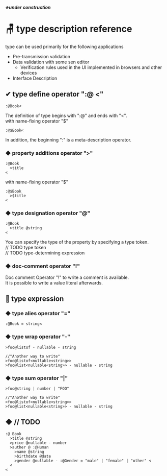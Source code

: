 ***※under construction***

# 🪑 type description reference
type can be used primarily for the following applications
- Pre-transmission validation
- Data validation with some sen editor
  - Verification rules used in the UI implemented in browsers and other devices
- Interface Description

## ✔ type define operator ":@ <"
```sen
:@Book<
```
The definition of type begins with ":@" and ends with "<".  
with name-fixing operator "$"  
```sen
:@$Book<
```
In addition, the beginning ":" is a meta-description operator.

### ◆ property additions operator ">"
```sen
:@Book
  >title
<
```
with name-fixing operator "$"  
```sen
:@$Book
  >$title
<
```

### ◆ type designation operator "@"
```sen
:@Book
  >title @string
<
```
You can specify the type of the property by specifying a type token.  
// TODO type token  
// TODO type-determining expression  

### ◆ doc-comment operator "!"
Doc comment Operator "!" to write a comment is available.    
It is possible to write a value literal afterwards.  

## 🧩 type expression

### ◆ type alies operator "="
```sen
:@Book = string<
```
### ◆ type wrap operator "-"
```sen
>foo@listof - nullable - string

//"Another way to write"
>foo@listof<nullable<string>>
>foo@list<nullable<string>> - nullable - string

```

### ◆ type sum operator "|"
```sen
>foo@string | number | "FOO"

//"Another way to write"
>foo@listof<nullable<string>>
>foo@list<nullable<string>> - nullable - string

```



## ◆ // TODO 

```sen
:@ Book
  >title @string
  >price @nullable - number
  >auther @ :@Human
    >name @string
    >birthdate @date
    >gender @nullable - :@Gender = "male" | "female" | "other" <
  <
<
```




